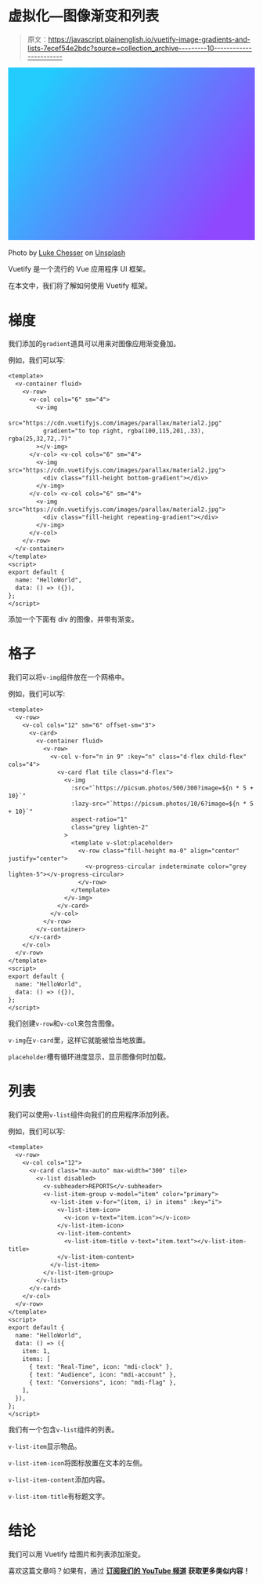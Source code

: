 # 虚拟化—图像渐变和列表

> 原文：<https://javascript.plainenglish.io/vuetify-image-gradients-and-lists-7ecef54e2bdc?source=collection_archive---------10----------------------->

![](img/fe0a0f6b9bb981176af351c38c7fecb8.png)

Photo by [Luke Chesser](https://unsplash.com/@lukechesser?utm_source=medium&utm_medium=referral) on [Unsplash](https://unsplash.com?utm_source=medium&utm_medium=referral)

Vuetify 是一个流行的 Vue 应用程序 UI 框架。

在本文中，我们将了解如何使用 Vuetify 框架。

# 梯度

我们添加的`gradient`道具可以用来对图像应用渐变叠加。

例如，我们可以写:

```
<template>
  <v-container fluid>
    <v-row>
      <v-col cols="6" sm="4">
        <v-img
          src="https://cdn.vuetifyjs.com/images/parallax/material2.jpg"
          gradient="to top right, rgba(100,115,201,.33), rgba(25,32,72,.7)"
        ></v-img>
      </v-col> <v-col cols="6" sm="4">
        <v-img src="https://cdn.vuetifyjs.com/images/parallax/material2.jpg">
          <div class="fill-height bottom-gradient"></div>
        </v-img>
      </v-col> <v-col cols="6" sm="4">
        <v-img src="https://cdn.vuetifyjs.com/images/parallax/material2.jpg">
          <div class="fill-height repeating-gradient"></div>
        </v-img>
      </v-col>
    </v-row>
  </v-container>
</template>
<script>
export default {
  name: "HelloWorld",
  data: () => ({}),
};
</script>
```

添加一个下面有 div 的图像，并带有渐变。

# 格子

我们可以将`v-img`组件放在一个网格中。

例如，我们可以写:

```
<template>
  <v-row>
    <v-col cols="12" sm="6" offset-sm="3">
      <v-card>
        <v-container fluid>
          <v-row>
            <v-col v-for="n in 9" :key="n" class="d-flex child-flex" cols="4">
              <v-card flat tile class="d-flex">
                <v-img
                  :src="`https://picsum.photos/500/300?image=${n * 5 + 10}`"
                  :lazy-src="`https://picsum.photos/10/6?image=${n * 5 + 10}`"
                  aspect-ratio="1"
                  class="grey lighten-2"
                >
                  <template v-slot:placeholder>
                    <v-row class="fill-height ma-0" align="center" justify="center">
                      <v-progress-circular indeterminate color="grey lighten-5"></v-progress-circular>
                    </v-row>
                  </template>
                </v-img>
              </v-card>
            </v-col>
          </v-row>
        </v-container>
      </v-card>
    </v-col>
  </v-row>
</template>
<script>
export default {
  name: "HelloWorld",
  data: () => ({}),
};
</script>
```

我们创建`v-row`和`v-col`来包含图像。

`v-img`在`v-card`里，这样它就能被恰当地放置。

`placeholder`槽有循环进度显示，显示图像何时加载。

# 列表

我们可以使用`v-list`组件向我们的应用程序添加列表。

例如，我们可以写:

```
<template>
  <v-row>
    <v-col cols="12">
      <v-card class="mx-auto" max-width="300" tile>
        <v-list disabled>
          <v-subheader>REPORTS</v-subheader>
          <v-list-item-group v-model="item" color="primary">
            <v-list-item v-for="(item, i) in items" :key="i">
              <v-list-item-icon>
                <v-icon v-text="item.icon"></v-icon>
              </v-list-item-icon>
              <v-list-item-content>
                <v-list-item-title v-text="item.text"></v-list-item-title>
              </v-list-item-content>
            </v-list-item>
          </v-list-item-group>
        </v-list>
      </v-card>
    </v-col>
  </v-row>
</template>
<script>
export default {
  name: "HelloWorld",
  data: () => ({
    item: 1,
    items: [
      { text: "Real-Time", icon: "mdi-clock" },
      { text: "Audience", icon: "mdi-account" },
      { text: "Conversions", icon: "mdi-flag" },
    ],
  }),
};
</script>
```

我们有一个包含`v-list`组件的列表。

`v-list-item`显示物品。

`v-list-item-icon`将图标放置在文本的左侧。

`v-list-item-content`添加内容。

`v-list-item-title`有标题文字。

# 结论

我们可以用 Vuetify 给图片和列表添加渐变。

喜欢这篇文章吗？如果有，通过 [**订阅我们的 YouTube 频道**](https://www.youtube.com/channel/UCtipWUghju290NWcn8jhyAw?sub_confirmation=true) **获取更多类似内容！**